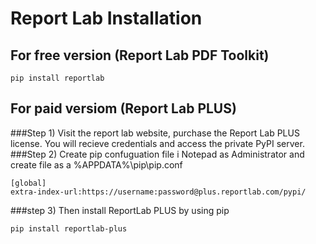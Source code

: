 # Report Lab Installation 
## For free version (Report Lab PDF Toolkit)
```shell
pip install reportlab
```
## For paid versiom (Report Lab PLUS)
###Step 1) Visit the report lab website, purchase the Report Lab PLUS license. You will recieve credentials and access the private PyPI server.
###Step 2) Create pip confuguation file i Notepad as Administrator and create file as a %APPDATA%\pip\pip.conf
```
[global]
extra-index-url:https://username:password@plus.reportlab.com/pypi/
```
###step 3) Then install ReportLab PLUS by using pip
```
pip install reportlab-plus 
```
